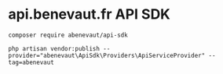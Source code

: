 # api.benevaut.fr API SDK

```
composer require abenevaut/api-sdk
```

```
php artisan vendor:publish --provider="abenevaut\ApiSdk\Providers\ApiServiceProvider" --tag=abenevaut
```
